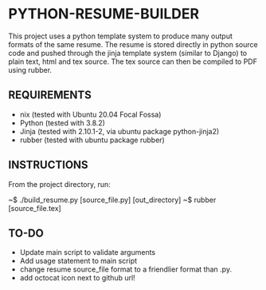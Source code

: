PYTHON-RESUME-BUILDER
=====================
This project uses a python template system to produce many output formats of the same resume.  The resume is stored directly in python source code and pushed through the jinja template system (similar to Django) to plain text, html and tex source. The tex source can then be compiled to PDF using rubber.  

REQUIREMENTS
------------
- nix                        (tested with Ubuntu 20.04 Focal Fossa)  
- Python                      (tested with 3.8.2)  
- Jinja                       (tested with 2.10.1-2, via ubuntu package python-jinja2)  
- rubber                    (tested with ubuntu package rubber)  

INSTRUCTIONS
------------
From the project directory, run:  

~$ ./build_resume.py [source_file.py] [out_directory]
~$ rubber [source_file.tex]  
  
TO-DO
-----
- Update main script to validate arguments  
- Add usage statement to main script
- change resume source_file format to a friendlier format than .py.
- add octocat icon next to github url!
